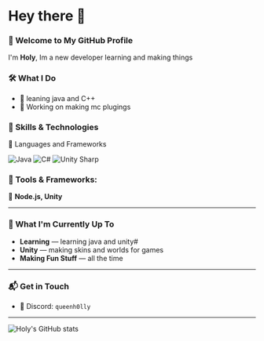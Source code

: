 # Hey there 👋
### 🔗 Welcome to My GitHub Profile ##
I'm **Holy**, Im a new developer learning and making things


### 🛠️ What I Do

- 🔎 leaning java and C++
- 🛒 Working on making mc plugings



### 🧠 Skills & Technologies

 📘 Languages and Frameworks

![Java](https://camo.githubusercontent.com/694920d2c95bec6dbd981ed0cf8619ffbbd180a72572beabc0964111fd70cb8a/68747470733a2f2f696d672e736869656c64732e696f2f62616467652f4a6176612d3030373339363f7374796c653d666f722d7468652d6261646765266c6f676f3d6f70656e6a646b266c6f676f436f6c6f723d7768697465)
![C#](https://img.shields.io/badge/C%23-239120?style=for-the-badge&logo=c-sharp&logoColor=white)
![Unity Sharp](https://img.shields.io/badge/Unity-000000?style=for-the-badge&logo=unity&logoColor=white)



### 🧰 Tools & Frameworks:
🔧 **Node.js, Unity** 

---

### 🚀 What I'm Currently Up To

- **Learning** — learning java and unity# 
- **Unity** — making skins and worlds for games  
- **Making Fun Stuff** — all the time  

---

### 📬 Get in Touch

- 💬 Discord: `queenh0lly`

---
![Holy's GitHub stats](https://github-readme-stats-lake-zeta-50.vercel.app/api?username=Imunh0ly&theme=tokyonight&show_icons=true&hide_border=true&count_private=true)
